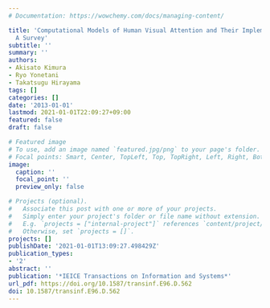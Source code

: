 ```yaml
---
# Documentation: https://wowchemy.com/docs/managing-content/

title: 'Computational Models of Human Visual Attention and Their Implementations:
  A Survey'
subtitle: ''
summary: ''
authors:
- Akisato Kimura
- Ryo Yonetani
- Takatsugu Hirayama
tags: []
categories: []
date: '2013-01-01'
lastmod: 2021-01-01T22:09:27+09:00
featured: false
draft: false

# Featured image
# To use, add an image named `featured.jpg/png` to your page's folder.
# Focal points: Smart, Center, TopLeft, Top, TopRight, Left, Right, BottomLeft, Bottom, BottomRight.
image:
  caption: ''
  focal_point: ''
  preview_only: false

# Projects (optional).
#   Associate this post with one or more of your projects.
#   Simply enter your project's folder or file name without extension.
#   E.g. `projects = ["internal-project"]` references `content/project/deep-learning/index.md`.
#   Otherwise, set `projects = []`.
projects: []
publishDate: '2021-01-01T13:09:27.498429Z'
publication_types:
- '2'
abstract: ''
publication: '*IEICE Transactions on Information and Systems*'
url_pdf: https://doi.org/10.1587/transinf.E96.D.562
doi: 10.1587/transinf.E96.D.562
---
```

